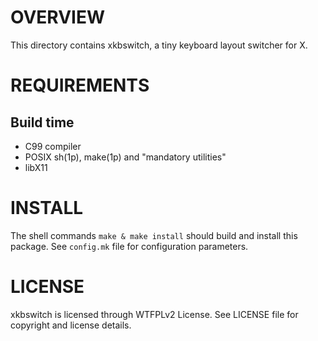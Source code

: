 OVERVIEW
========

This directory contains xkbswitch, a tiny keyboard layout switcher for X.


REQUIREMENTS
============

Build time
----------
* C99 compiler
* POSIX sh(1p), make(1p) and "mandatory utilities"
* libX11


INSTALL
=======

The shell commands `make & make install` should build and install this package.
See `config.mk` file for configuration parameters.


LICENSE
=======

xkbswitch is licensed through WTFPLv2 License.
See LICENSE file for copyright and license details.
